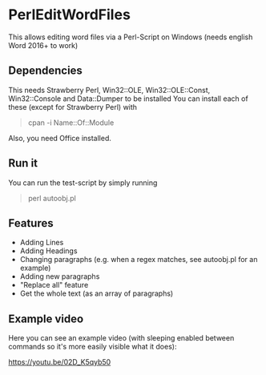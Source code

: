 # PerlEditWordFiles

This allows editing word files via a Perl-Script on Windows (needs english Word 2016+ to work) 

## Dependencies

This needs Strawberry Perl, Win32::OLE, Win32::OLE::Const, Win32::Console and Data::Dumper to be installed
You can install each of these (except for Strawberry Perl) with

> cpan -i Name::Of::Module

Also, you need Office installed.

## Run it

You can run the test-script by simply running

> perl autoobj.pl

## Features

- Adding Lines
- Adding Headings
- Changing paragraphs (e.g. when a regex matches, see autoobj.pl for an example)
- Adding new paragraphs
- "Replace all" feature
- Get the whole text (as an array of paragraphs)

## Example video

Here you can see an example video (with sleeping enabled between commands so it's more easily visible what it does):

https://youtu.be/02D_K5qyb50

